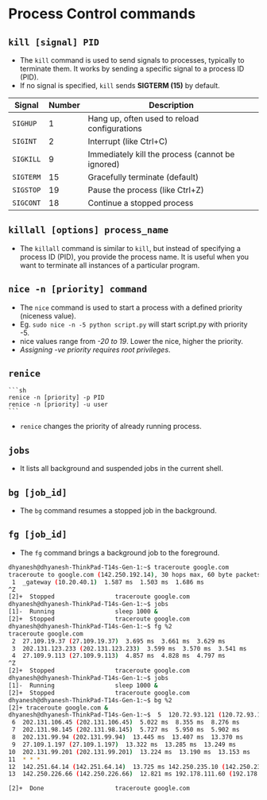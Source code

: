 # Process Control commands

## `kill [signal] PID`
- The `kill` command is used to send signals to processes, typically to terminate them. It works by sending a specific signal to a process ID (PID).
- If no signal is specified, `kill` sends **SIGTERM (15)** by default.

| Signal   | Number | Description                                      |
|----------|--------|--------------------------------------------------|
| `SIGHUP`   | 1      | Hang up, often used to reload configurations     |
| `SIGINT`   | 2      | Interrupt (like Ctrl+C)                          |
| `SIGKILL`  | 9      | Immediately kill the process (cannot be ignored) |
| `SIGTERM`  | 15     | Gracefully terminate (default)                   |
| `SIGSTOP`  | 19     | Pause the process (like Ctrl+Z)                  |
| `SIGCONT`  | 18     | Continue a stopped process                       |


## `killall [options] process_name`
- The `killall` command is similar to `kill`, but instead of specifying a process ID (PID), you provide the process name. It is useful when you want to terminate all instances of a particular program.


## `nice -n [priority] command`
- The `nice` command is used to start a process with a defined priority (niceness value).
- Eg. ``sudo nice -n -5 python script.py`` will start script.py with priority -5.
- nice values range from *-20 to 19*. Lower the nice, higher the priority.
- *Assigning -ve priority requires root privileges*.

## `renice`
    ```sh
    renice -n [priority] -p PID
    renice -n [priority] -u user
    ```
- `renice` changes the priority of already running process.

## `jobs`
- It lists all background and suspended jobs in the current shell.

## `bg [job_id]`
- The `bg` command resumes a stopped job in the background.
## `fg [job_id]`
- The `fg` command brings a background job to the foreground.

```sh
dhyanesh@dhyanesh-ThinkPad-T14s-Gen-1:~$ traceroute google.com
traceroute to google.com (142.250.192.14), 30 hops max, 60 byte packets
 1  _gateway (10.20.40.1)  1.587 ms  1.503 ms  1.686 ms
^Z
[2]+  Stopped                 traceroute google.com
dhyanesh@dhyanesh-ThinkPad-T14s-Gen-1:~$ jobs
[1]-  Running                 sleep 1000 &
[2]+  Stopped                 traceroute google.com
dhyanesh@dhyanesh-ThinkPad-T14s-Gen-1:~$ fg %2
traceroute google.com
 2  27.109.19.37 (27.109.19.37)  3.695 ms  3.661 ms  3.629 ms
 3  202.131.123.233 (202.131.123.233)  3.599 ms  3.570 ms  3.541 ms
 4  27.109.9.113 (27.109.9.113)  4.857 ms  4.828 ms  4.797 ms
^Z
[2]+  Stopped                 traceroute google.com
dhyanesh@dhyanesh-ThinkPad-T14s-Gen-1:~$ jobs
[1]-  Running                 sleep 1000 &
[2]+  Stopped                 traceroute google.com
dhyanesh@dhyanesh-ThinkPad-T14s-Gen-1:~$ bg %2
[2]+ traceroute google.com &
dhyanesh@dhyanesh-ThinkPad-T14s-Gen-1:~$  5  120.72.93.121 (120.72.93.121)  8.396 ms  8.367 ms  8.338 ms
 6  202.131.106.45 (202.131.106.45)  5.022 ms  8.355 ms  8.276 ms
 7  202.131.98.145 (202.131.98.145)  5.727 ms  5.950 ms  5.902 ms
 8  202.131.99.94 (202.131.99.94)  13.445 ms  13.407 ms  13.370 ms
 9  27.109.1.197 (27.109.1.197)  13.322 ms  13.285 ms  13.249 ms
10  202.131.99.201 (202.131.99.201)  13.224 ms  13.190 ms  13.153 ms
11  * * *
12  142.251.64.14 (142.251.64.14)  13.725 ms 142.250.235.10 (142.250.235.10)  13.259 ms 108.170.238.198 (108.170.238.198)  11.817 ms
13  142.250.226.66 (142.250.226.66)  12.821 ms 192.178.111.60 (192.178.111.60)  14.584 ms bom12s14-in-f14.1e100.net (142.250.192.14)  12.757 ms

[2]+  Done                    traceroute google.com
``` 




